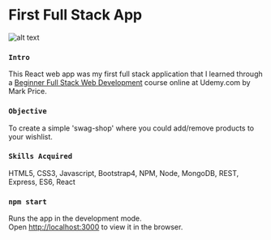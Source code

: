 # First Full Stack App

![alt text](https://github.com/srdoyen/swag-shop-web/tree/master/src/imgs/disp.PNG)

### `Intro`

This React web app was my first full stack application that I learned through a [Beginner Full Stack Web Development](https://www.udemy.com/ultimate-web/) course online at Udemy.com by Mark Price.

### `Objective`

To create a simple 'swag-shop' where you could add/remove products to your wishlist.

### `Skills Acquired`

HTML5, CSS3, Javascript, Bootstrap4, NPM, Node, MongoDB, REST, Express, ES6, React

### `npm start`

Runs the app in the development mode.<br>
Open [http://localhost:3000](http://localhost:3000) to view it in the browser.
